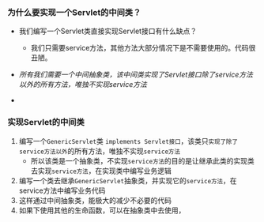 



### 为什么要实现一个Servlet的中间类？

- 我们编写一个Servlet类直接实现Servlet接口有什么缺点？

  - 我们只需要service方法，其他方法大部分情况下是不需要使用的。代码很丑陋。
- *所有我们需要一个中间抽象类，该中间类实现了Servlet接口除了service方法以外的所有方法，唯独不实现service方法*
- 



### 实现Servlet的中间类

1. 编写一个`GenericServlet`类 `implements Servlet接口`，该类只`实现了除了service方法以外`的所有方法，唯独不实现`service方法`
   - 所以该类是一个抽象类，不实现`service方法`的目的是让继承此类的实现类去实现`service方法`，在实现类中编写业务逻辑
2. 编写一个类去继承`GenericServlet`抽象类，并实现它的`service方法`，在service方法中编写业务代码
3. 这样通过中间抽象类，能极大的减少不必要的代码
4. 如果下使用其他的生命函数，可以在抽象类中去使用，


